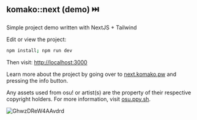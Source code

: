 ## komako::next (demo) ⏭️

Simple project demo written with NextJS + Tailwind

Edit or view the project:

```bash
npm install; npm run dev
```

Then visit: [http://localhost:3000](http://localhost:3000)

Learn more about the project by going over to [next.komako.pw](https://next.komako.pw) and pressing the info button.

Any assets used from osu! or artist(s) are the property of their respective copyright holders. For more information, visit [osu.ppy.sh](https://osu.ppy.sh).

![GhwzDReW4AAvdrd](https://github.com/user-attachments/assets/b50af8ee-f1ba-442d-b3c0-6ec5f2cce1fd)

